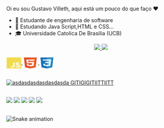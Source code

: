 Oi eu sou Gustavo Villeth, aqui está um pouco do que faço ❤
 
- 🔭 Estudante de engenharia de software
- 🌱 Estudando Java Script,HTML e CSS...
- 🎓 Universidade Catolica De Brasilia (UCB)

 
 
 
<div align="center">
  <a href="https://github.com/Disrrptt">
  <img height="180em" src="https://github-readme-stats.vercel.app/api?username=Disrrptt&show_icons=true&theme=dracula&include_all_commits=true&count_private=true"/>
  <img height="180em" src="https://github-readme-stats.vercel.app/api/top-langs/?username=Disrrptt&layout=compact&langs_count=7&theme=dracula"/>
</div>
<div style="display: inline_block"><br>
  <img align="center" alt="Gustavo-Js" height="30" width="40" src="https://raw.githubusercontent.com/devicons/devicon/master/icons/javascript/javascript-plain.svg">
  <img align="center" alt="Gustavo-HTML" height="30" width="40" src="https://raw.githubusercontent.com/devicons/devicon/master/icons/html5/html5-original.svg">
  <img align="center" alt="Gustavo-CSS" height="30" width="40" src="https://raw.githubusercontent.com/devicons/devicon/master/icons/css3/css3-original.svg">


##

![asdasdasdasdasdasda GITIGIGITIITTIITT](https://user-images.githubusercontent.com/116782583/208207639-f412320e-c5ab-4c36-a9cb-f4d141fbdd4a.gif)





   ##
   
  <a href="https://www.youtube.com/channel/UCnaCUt_HQM1MDMDKfskE9xg" target="_blank"><img src="https://img.shields.io/badge/YouTube-FF0000?style=for-the-badge&logo=youtube&logoColor=white" target="_blank"></a>
  <a href="https://instagram.com/Guhvilleth" target="_blank"><img src="https://img.shields.io/badge/-Instagram-%23E4405F?style=for-the-badge&logo=instagram&logoColor=white" target="_blank"></a>
  <a href = "mailto:gustavovilleth@gmail.com"><img src="https://img.shields.io/badge/-Gmail-%23333?style=for-the-badge&logo=gmail&logoColor=white" target="_blank"></a>
  <a href="https://https://www.linkedin.com/in/gustavo-villeth-49762a24b/" target="_blank"><img src="https://img.shields.io/badge/-LinkedIn-%230077B5?style=for-the-badge&logo=linkedin&logoColor=white" target="_blank"></a>
<a href="https://discord.gg/326359399859879937" target="_blank"><img src="https://img.shields.io/badge/Discord-7289DA?style=for-the-badge&logo=discord&logoColor=white" target="_blank"></a> 

<br clear="both">

<img src="https://raw.githubusercontent.com/D/D/blob/output/snake.svg" alt="Snake animation" />

###








